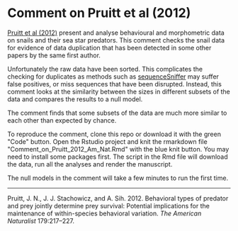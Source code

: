# Comment on Pruitt et al (2012)

[Pruitt et al (2012)](https://doi.org/10.1086/663680) present and analyse behavioural and morphometric data on snails and their sea star predators.
This comment checks the snail data for evidence of data duplication that has been detected in some other papers by the same first author.

Unfortunately the raw data have been sorted. 
This complicates the checking for duplicates as methods such as [sequenceSniffer](https://github.com/alrutten/sequenceSniffer) may suffer false positives, or miss sequences that have been disrupted.
Instead, this comment looks at the similarity between the sizes in different subsets of the data and compares the results to a null model.

The comment finds that some subsets of the data are much more similar to each other than expected by chance.

To reproduce the comment, clone this repo or download it with the green "Code" button. 
Open the Rstudio project and knit the rmarkdown file "Comment_on_Pruitt_2012_Am_Nat.Rmd" with the blue knit button. 
You may need to install some packages first.
The script in the Rmd file will download the data, run all the analyses and render the manuscript.

The null models in the comment will take a few minutes to run the first time.

---

Pruitt, J. N., J. J. Stachowicz, and A. Sih. 2012. 
Behavioral types of predator and prey jointly determine prey survival: Potential implications for the maintenance of within-species behavioral variation. _The American Naturalist_ 179:217–227.
